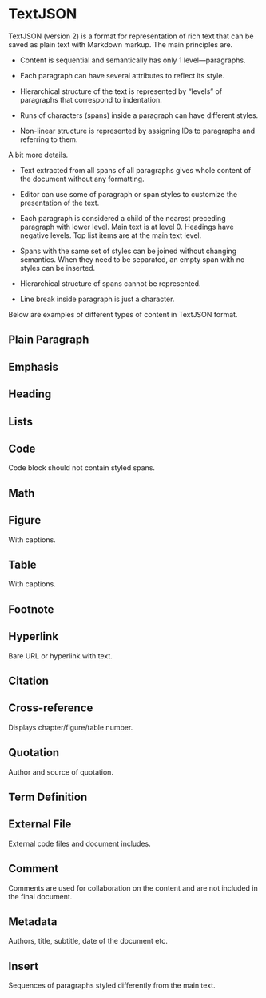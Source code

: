 TextJSON
========

TextJSON (version 2) is a format for representation of rich text that can be
saved as plain text with Markdown markup. The main principles are.

-   Content is sequential and semantically has only 1 level—paragraphs.

-   Each paragraph can have several attributes to reflect its style.

-   Hierarchical structure of the text is represented by “levels” of paragraphs
    that correspond to indentation.

-   Runs of characters (spans) inside a paragraph can have different styles.

-   Non-linear structure is represented by assigning IDs to paragraphs and
    referring to them.

A bit more details.

-   Text extracted from all spans of all paragraphs gives whole content of the
    document without any formatting.

-   Editor can use some of paragraph or span styles to customize the
    presentation of the text.

-   Each paragraph is considered a child of the nearest preceding paragraph with
    lower level. Main text is at level 0. Headings have negative levels. Top
    list items are at the main text level.

-   Spans with the same set of styles can be joined without changing semantics.
    When they need to be separated, an empty span with no styles can be
    inserted.

-   Hierarchical structure of spans cannot be represented.

-   Line break inside paragraph is just a character.

Below are examples of different types of content in TextJSON format.

Plain Paragraph
---------------

Emphasis
--------

Heading
-------

Lists
-----

Code
----

Code block should not contain styled spans.

Math
----

Figure
------

With captions.

Table
-----

With captions.

Footnote
--------

Hyperlink
---------

Bare URL or hyperlink with text.

Citation
--------

Cross-reference
---------------

Displays chapter/figure/table number.

Quotation
---------

Author and source of quotation.

Term Definition
---------------

External File
-------------

External code files and document includes.

Comment
-------

Comments are used for collaboration on the content and are not included in the
final document.

Metadata
--------

Authors, title, subtitle, date of the document etc.

Insert
------

Sequences of paragraphs styled differently from the main text.
